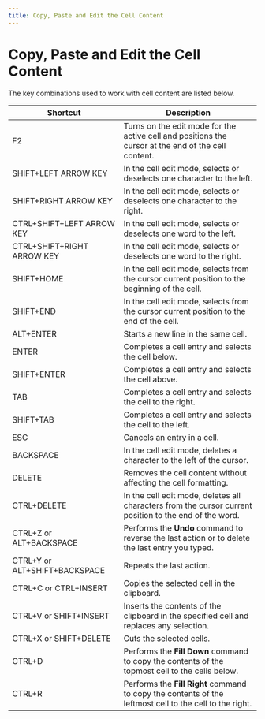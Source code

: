 ```yaml
---
title: Copy, Paste and Edit the Cell Content
---
```

# Copy, Paste and Edit the Cell Content
The key combinations used to work with cell content are listed below.

| Shortcut | Description |
|---|---|
| F2 | Turns on the edit mode for the active cell and positions the cursor at the end of the cell content. |
| SHIFT+LEFT ARROW KEY | In the cell edit mode, selects or deselects one character to the left. |
| SHIFT+RIGHT ARROW KEY | In the cell edit mode, selects or deselects one character to the right. |
| CTRL+SHIFT+LEFT ARROW KEY | In the cell edit mode, selects or deselects one word to the left. |
| CTRL+SHIFT+RIGHT ARROW KEY | In the cell edit mode, selects or deselects one word to the right. |
| SHIFT+HOME | In the cell edit mode, selects from the cursor current position to the beginning of the cell. |
| SHIFT+END | In the cell edit mode, selects from the cursor current position to the end of the cell. |
| ALT+ENTER | Starts a new line in the same cell. |
| ENTER | Completes a cell entry and selects the cell below. |
| SHIFT+ENTER | Completes a cell entry and selects the cell above. |
| TAB | Completes a cell entry and selects the cell to the right. |
| SHIFT+TAB | Completes a cell entry and selects the cell to the left. |
| ESC | Cancels an entry in a cell. |
| BACKSPACE | In the cell edit mode, deletes a character to the left of the cursor. |
| DELETE | Removes the cell content without affecting the cell formatting. |
| CTRL+DELETE | In the cell edit mode, deletes all characters from the cursor current position to the end of the word. |
| CTRL+Z or ALT+BACKSPACE | Performs the **Undo** command to reverse the last action or to delete the last entry you typed. |
| CTRL+Y or ALT+SHIFT+BACKSPACE | Repeats the last action. |
| CTRL+C or CTRL+INSERT | Copies the selected cell in the clipboard. |
| CTRL+V or SHIFT+INSERT | Inserts the contents of the clipboard in the specified cell and replaces any selection. |
| CTRL+X or SHIFT+DELETE | Cuts the selected cells. |
| CTRL+D | Performs the **Fill Down** command to copy the contents of the topmost cell to the cells below. |
| CTRL+R | Performs the **Fill Right** command to copy the contents of the leftmost cell to the cell to the right. |